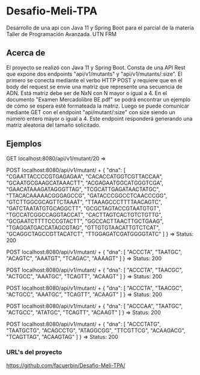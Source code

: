 # Desafio-Meli-TPA
Desarrollo de una api con Java 11 y Spring Boot para el parcial de la materia Taller de Programación Avanzada. UTN FRM
## Acerca de
El proyecto se realizó con Java 11 y Spring Boot. Consta de una API Rest que expone dos endpoints "api/v1/mutants" y "api/v1/mutants/:size". El primero se conecta mediante el verbo HTTP POST y requiere que en el body del request se envie una matriz que represente una secuencia de ADN. Está matriz debe ser de NxN con N mayor o igual a 4. En el documento "Examen Mercadolibre BE.pdf" se podrá encontrar un ejemplo de cómo se espera esté formateada la matriz. Luego se puede comunicar mediante GET con el endpoint "api/mutant/:size" con size siendo un número entero mayor o igual a 4. Este endpoint responderá generando una matriz aleatoria del tamaño solicitado.
## Ejemplos
GET localhost:8080/api/v1/mutant/20 =>


POST localhost:8080/api/v1/mutant/ +
{
"dna": 	[
"CGAATTACCCCGTGAGAGAA",
"CACACCATGGTCGTTACCAA",
"GCAATGCGAAGCATAAACTT",
"ACGAGAATGGCATGGGTCGA",
"GAACATAAAGATAGGGTTAG",
"TCGCATTGAGATAACTATGC",
"TTACACAAAAACGGGAGCCG",
"GATACCCGGCCTCAACCCGG",
"GTCTTGGCGCAGTTCTAAAT",
"TTAAAGCCCTTTTAACAGTC",
"GATCTAATATGTGCAGGCTT",
"GCGCTAGTACCGTAATGTGT",
"TGCCATCGGCCAGGTACCAT",
"CACTTAGTCACTGTCTGTTG",
"GCGAATCTTTTCCCGTACTT",
"GGCCACTTAACTTGCTGAAG",
"TGAGGATGACCATAGCGTAG",
"GTTGTGTAACATTGTCTCAT",
"GCAGGCTAGCCGTTACATCT",
"TTGGAGATCGATGGGGTATC"
]
}
=> Status: 200

POST localhost:8080/api/v1/mutant/ + 
{
"dna": 	[
"ACCCTA",
"TAATGC",
"ACAGTC",
"AAATGT",
"TCAGAC",
"AAAAGT"
]
}
=> Status: 200

POST localhost:8080/api/v1/mutant/ +
{
"dna": 	[
"ACCCTA",
"TAACGC",
"ACTGCC",
"AAATGC",
"TCAGTT",
"ACAAGT"
]
}
=> Status: 200

POST localhost:8080/api/v1/mutant/ +
{
"dna": 	[
"ACCCTA",
"TAACGC",
"ACTGCC",
"AAATGC",
"TCAGTT",
"ACAAGT"
]
}
=> Status: 200

POST localhost:8080/api/v1/mutant/ +
{
"dna": 	[
"ACCCAA",
"TAATGC",
"ACTGCC",
"ATATGC",
"TCAGTT",
"ACAAGT"
]
}
=> Status: 200

POST localhost:8080/api/v1/mutant/ +
{
"dna": 	[
"ACCCTATG",
"TAATGCTG",
"ACAGCCTG",
"ATAGGCGG",
"TTCGTTCG",
"ACAAGACG",
"TCAGTTAG",
"ACAAGTAG"
]
}
=> Status: 200

### URL's del proyecto
https://github.com/facuerbin/Desafio-Meli-TPA/

